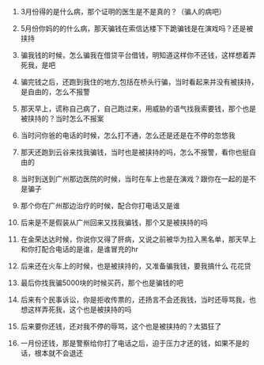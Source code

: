 

1. 3月份得的是什么病，那个证明的医生是不是真的？（骗人的病吧）
2. 5月份你妈的的什么病，那天骗钱在索信达楼下下跪骗钱是在演戏吗？还是被挟持
3. 骗我钱的时候，怎么骗我在借贷平台借钱，明知道这样你不还钱，这样想着弄死我，是吧
4. 骗完钱之后，还跑到我住的地方,包括在桥头行骗，当时看起来并没有被挟持，是自由的，怎么不报警
5. 那天早上，谎称自己病了，自己跑过来，用威胁的语气找我索要钱，那个也是被挟持的？当时怎么不报案
6. 当时问你爸的电话的时候，怎么打不通，怎么还是还是在不停的忽悠我
7. 那天还跑到云谷来找我骗钱，当时也是被挟持的吗，怎么不报警，看你也挺自由的
8. 当时到送到广州那边医院的时候，当时在车上也是在演戏？跟你在一起的是不是骗子
9. 那个你在广州那边治疗的时候，配合你打电话又是谁
10. 后来是不是假装从广州回来又找我骗钱，那个又是被挟持的吗
11. 在金荣达达时候，你说你又得了肝病，又说之前被华为拉入黑名单，那天早上和你打配合电话的是谁，是谁冒充的hr
12. 后来还在火车上的时候，也是被挟持的，又准备骗我钱，要我搞什么  花花贷
13. 最后你找我骗5000块的时候买药，那个也是骗钱的吧
14. 后来有个民事诉讼，你是拒收传票的，还扬言不会还我钱，当时还辱骂我，也想这样弄死我，这个也是被挟持的吗

15. 后来要你还钱，还对我不停的辱骂，这个也是被挟持的？太猖狂了
16. 一月份还钱，那是警察给你打了电话之后，迫于压力才还的钱，如果不是的话，根本就不会退还

